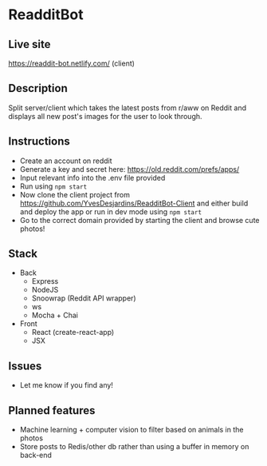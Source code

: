 # ReadditBot

## Live site
https://readdit-bot.netlify.com/ (client)

## Description
Split server/client which takes the latest posts from r/aww on Reddit and displays all new post's images for the user to look through.

## Instructions
- Create an account on reddit
- Generate a key and secret here: https://old.reddit.com/prefs/apps/
- Input relevant info into the .env file provided
- Run using ```npm start```
- Now clone the client project from https://github.com/YvesDesjardins/ReadditBot-Client and either build and deploy the app or run in dev mode using ```npm start```
- Go to the correct domain provided by starting the client and browse cute photos!

## Stack
- Back
  - Express
  - NodeJS
  - Snoowrap (Reddit API wrapper)
  - ws
  - Mocha + Chai
- Front
  - React (create-react-app)
  - JSX

## Issues
- Let me know if you find any!

## Planned features
- Machine learning + computer vision to filter based on animals in the photos
- Store posts to Redis/other db rather than using a buffer in memory on back-end
